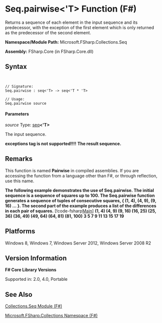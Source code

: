 # Seq.pairwise<'T> Function (F#)

Returns a sequence of each element in the input sequence and its predecessor, with the exception of the first element which is only returned as the predecessor of the second element.

**Namespace/Module Path:** Microsoft.FSharp.Collections.Seq

**Assembly:** FSharp.Core (in FSharp.Core.dll)


## Syntax


```


// Signature:
Seq.pairwise : seq<'T> -> seq<'T * 'T>

// Usage:
Seq.pairwise source

```



#### Parameters
*source*
Type: [seq](http://msdn.microsoft.com/en-us/library/2f0c87c6-8a0d-4d33-92a6-10d1d037ce75)**&lt;'T&gt;**


The input sequence.



**exceptions tag is not supported!!!!**
**The result sequence.**
## Remarks
This function is named **Pairwise** in compiled assemblies. If you are accessing the function from a language other than F#, or through reflection, use this name.

**The following example demonstrates the use of Seq.pairwise. The initial sequence is a sequence of squares up to 100. The Seq.pairwise function generates a sequence of tuples of consecutive squares, { (1, 4), (4, 9), (9, 16) ... }. The second part of the example produces a list of the differences in each pair of squares.**
[!code-fsharp[Main](snippets/fssequences/snippet18.fs)]
**(1, 4) (4, 9) (9, 16) (16, 25) (25, 36) (36, 49) (49, 64) (64, 81) (81, 100)**
**3 5 7 9 11 13 15 17 19**
## Platforms
Windows 8, Windows 7, Windows Server 2012, Windows Server 2008 R2


## Version Information
**F# Core Library Versions**

Supported in: 2.0, 4.0, Portable




## See Also
[Collections.Seq Module &#40;F&#35;&#41;](Collections.Seq+Module+%28FSharp%29.md)

[Microsoft.FSharp.Collections Namespace &#40;F&#35;&#41;](Microsoft.FSharp.Collections+Namespace+%28FSharp%29.md)


